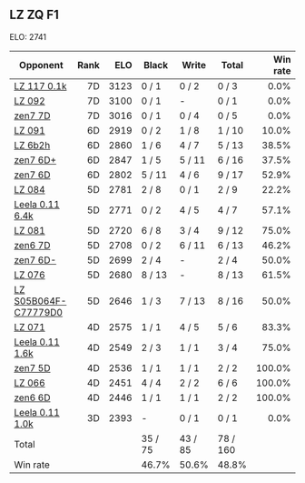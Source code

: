 ## LZ ZQ F1 ##

ELO: 2741

Opponent | Rank | ELO | Black | Write | Total | Win rate
---------|-----:|----:|-------|-------|-------|-------:
[LZ 117 0.1k](LZ%20117%200.1k.md) | 7D | 3123 | 0 / 1 | 0 / 2 | 0 / 3 | 0.0%
[LZ 092](LZ%20092.md) | 7D | 3100 | 0 / 1 | - | 0 / 1 | 0.0%
[zen7 7D](zen7%207D.md) | 7D | 3016 | 0 / 1 | 0 / 4 | 0 / 5 | 0.0%
[LZ 091](LZ%20091.md) | 6D | 2919 | 0 / 2 | 1 / 8 | 1 / 10 | 10.0%
[LZ 6b2h](LZ%206b2h.md) | 6D | 2860 | 1 / 6 | 4 / 7 | 5 / 13 | 38.5%
[zen7 6D+](zen7%206D+.md) | 6D | 2847 | 1 / 5 | 5 / 11 | 6 / 16 | 37.5%
[zen7 6D](zen7%206D.md) | 6D | 2802 | 5 / 11 | 4 / 6 | 9 / 17 | 52.9%
[LZ 084](LZ%20084.md) | 5D | 2781 | 2 / 8 | 0 / 1 | 2 / 9 | 22.2%
[Leela 0.11 6.4k](Leela%200.11%206.4k.md) | 5D | 2771 | 0 / 2 | 4 / 5 | 4 / 7 | 57.1%
[LZ 081](LZ%20081.md) | 5D | 2720 | 6 / 8 | 3 / 4 | 9 / 12 | 75.0%
[zen6 7D](zen6%207D.md) | 5D | 2708 | 0 / 2 | 6 / 11 | 6 / 13 | 46.2%
[zen7 6D-](zen7%206D-.md) | 5D | 2699 | 2 / 4 | - | 2 / 4 | 50.0%
[LZ 076](LZ%20076.md) | 5D | 2680 | 8 / 13 | - | 8 / 13 | 61.5%
[LZ S05B064F-C77779D0](LZ%20S05B064F-C77779D0.md) | 5D | 2646 | 1 / 3 | 7 / 13 | 8 / 16 | 50.0%
[LZ 071](LZ%20071.md) | 4D | 2575 | 1 / 1 | 4 / 5 | 5 / 6 | 83.3%
[Leela 0.11 1.6k](Leela%200.11%201.6k.md) | 4D | 2549 | 2 / 3 | 1 / 1 | 3 / 4 | 75.0%
[zen7 5D](zen7%205D.md) | 4D | 2536 | 1 / 1 | 1 / 1 | 2 / 2 | 100.0%
[LZ 066](LZ%20066.md) | 4D | 2451 | 4 / 4 | 2 / 2 | 6 / 6 | 100.0%
[zen6 6D](zen6%206D.md) | 4D | 2446 | 1 / 1 | 1 / 1 | 2 / 2 | 100.0%
[Leela 0.11 1.0k](Leela%200.11%201.0k.md) | 3D | 2393 | - | 0 / 1 | 0 / 1 | 0.0%
Total | | | 35 / 75 | 43 / 85 | 78 / 160 | 
Win rate| | | 46.7% | 50.6% | 48.8% | 
